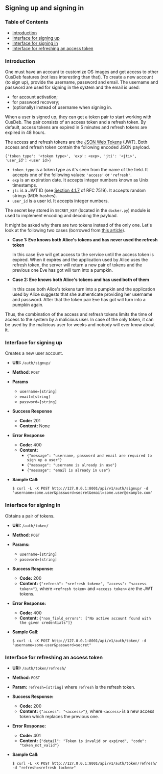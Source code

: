 ## Signing up and signing in

### Table of Contents

* [Introduction](#introduction)
* [Interface for signing up](#interface-for-signing-up)
* [Interface for signing in](#interface-for-signing-in)
* [Interface for refreshing an access token](#interface-for-refreshing-an-access-token)

### Introduction

One must have an account to customize OS images and get access to other CusDeb features (not less interesting than that). To create a new account (to sign up), provide the username, password and email. The username and password are used for signing in the system and the email is used:
* for account activation;
* for password recovery;
* (optionally) instead of username when signing in.

When a user is signed up, they can get a token pair to start working with CusDeb. The pair consists of an access token and a refresh token. By default, access tokens are expired in 5 minutes and refresh tokens are expired in 48 hours.

The access and refresh tokens are the [JSON Web Tokens](https://jwt.io) (JWT). Both access and refresh token contain the following encoded JSON payload.

```
{'token_type': '<token type>', 'exp': <exp>, 'jti': '<jti>', 'user_id': <user id>}
```

* `token_type` is a token type as it's seen from the name of the field. It accepts one of the following values: `'access'` or `'refresh'`.
* `exp` is an expiration date. It accepts integer numbers known as Unix timestamps.
* `jti` is a JWT ID (see [Section 4.1.7](https://tools.ietf.org/html/rfc7519#page-10) of RFC 7519). It accepts random strings (MD5 hashes).
* `user_id` is a user id. It accepts integer numbers.

The secret key stored in `SECRET_KEY` (located in the `docker.py`) module is used to implement encoding and decoding the payload.

It might be asked why there are two tokens instead of the only one. Let's look at the following two cases (borrowed from [this article](https://habr.com/ru/company/Voximplant/blog/323160/)).

* **Case 1: Eve knows both Alice's tokens and has never used the refresh token**

  In this case Eve will get access to the service until the access token is expired. When it expires and the application used by Alice uses the refresh token, the server will return a new pair of tokens and the previous one Eve has got will turn into a pumpkin.

* **Case 2: Eve knows both Alice's tokens and has used both of them**

  In this case both Alice's tokens turn into a pumpkin and the application used by Alice suggests that she authenticate providing her username and password. After that the token pair Eve has got will turn into a pumpkin again.

Thus, the combination of the access and refresh tokens limits the time of access to the system by a malicious user. In case of the only token, it can be used by the malicious user for weeks and nobody will ever know about it.

### Interface for signing up

Creates a new user account.

* **URI:** `/auth/signup/`
* **Method:** `POST`
* **Params**
  * `username=[string]`
  * `email=[string]`
  * `password=[string]`
* **Success Response**
  * **Code:** 201
  * **Content:** None
* **Error Response**
  * **Code:** 400
  * **Content:**
    * `{"message": "username, password and email are required to sign up a user"}`
    * `{"message": "username is already in use"}`
    * `{"message": "email is already in use"}`
* **Sample Call:**

  `$ curl -L -X POST http://127.0.0.1:8001/api/v1/auth/signup/ -d "username=some.user&password=secret&email=some.user@example.com"`

### Interface for signing in

Obtains a pair of tokens.

* **URI:** `/auth/token/`
* **Method:** `POST`
* **Params:**
  * `username=[string]`
  * `password=[string]`
* **Success Response:**
  * **Code:** 200
  * **Content:** `{"refresh": "<refresh token>", "access": "<access token>"}`, where `<refresh token>` and `<access token>` are the JWT tokens.
* **Error Response:**
  * **Code:** 400
  * **Content:** `{"non_field_errors": ["No active account found with the given credentials"]}`
* **Sample Call:**

  `$ curl -L -X POST http://127.0.0.1:8001/api/v1/auth/token/ -d "username=some-user&password=secret"`

### Interface for refreshing an access token

* **URI:** `/auth/token/refresh/`
* **Method:** `POST`
* **Param:** `refresh=[string]` where `refresh` is the refresh token.
* **Success Response:**
  * **Code:** 200
  * **Content:** `{"access": "<access>"}`, where `<access>` is a new access token which replaces the previous one.
* **Error Response:**
  * **Code:** 401
  * **Content:** `{"detail": "Token is invalid or expired", "code": "token_not_valid"}`
* **Sample Call:**

  `$ curl -L -X POST http://127.0.0.1:8001/api/v1/auth/token/refresh/ -d "refresh=<refresh tocken>"`
